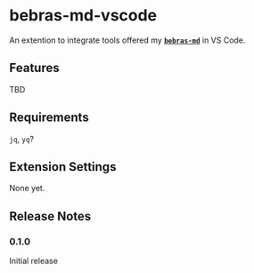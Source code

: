 # bebras-md-vscode

An extention to integrate tools offered my [**`bebras-md`**](https://github.com/jppellet/bebras-md) in VS Code.

## Features

TBD

## Requirements

`jq`, `yq`?

## Extension Settings

None yet.

## Release Notes


### 0.1.0

Initial release
